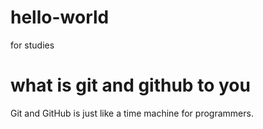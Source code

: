 # hello-world
for studies

# what is git and github to you
Git and GitHub is just like a time machine for programmers.
